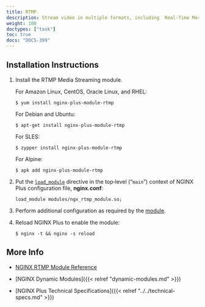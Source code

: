 ```yaml
---
title: RTMP
description: Stream video in multiple formats, including  Real-Time Messaging Protocol (RTMP), HLS, and DASH, with the RTMP dynamic module, supported by NGINX, Inc.
weight: 100
doctypes: ["task"]
toc: true
docs: "DOCS-399"
---
```



<span id="install"></span>
## Installation Instructions

1. Install the RTMP Media Streaming module.

   For Amazon Linux, CentOS, Oracle Linux, and RHEL:
   
   ```shell
   $ yum install nginx-plus-module-rtmp
   ```

   For Debian and Ubuntu:
   
   ```shell
   $ apt-get install nginx-plus-module-rtmp
   ```

   For SLES:
   
   ```shell
   $ zypper install nginx-plus-module-rtmp
   ```

   For Alpine:

   ```shell
   $ apk add nginx-plus-module-rtmp
   ```

2. Put the [`load_module`](https://nginx.org/en/docs/ngx_core_module.html#load_module) directive in the top‑level (“`main`”) context of NGINX Plus configuration file, **nginx.conf**:

   ```nginx
   load_module modules/ngx_rtmp_module.so;
   ```

3. Perform additional configuration as required by the [module](https://github.com/arut/nginx-rtmp-module).

4. Reload NGINX Plus to enable the module:

   ```shell
   $ nginx -t && nginx -s reload
   ```


<span id="info"></span>
## More Info

* [NGINX RTMP Module Reference](https://github.com/arut/nginx-rtmp-module)

* [NGINX Dynamic Modules]({{< relref "dynamic-modules.md" >}})

* [NGINX Plus Technical Specifications]({{< relref "../../technical-specs.md" >}})
